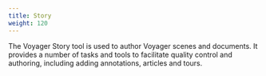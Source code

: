 ```yaml
---
title: Story
weight: 120
---
```


The Voyager Story tool is used to author Voyager scenes and documents. It provides a number of tasks and tools
to facilitate quality control and authoring, including adding annotations, articles and tours.